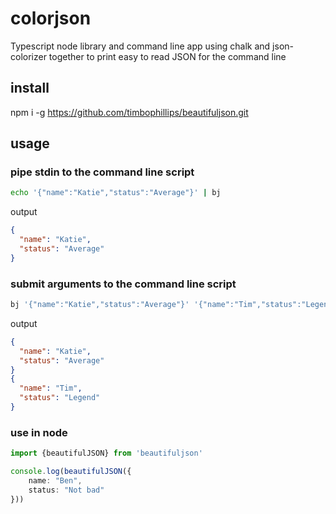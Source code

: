 # colorjson

Typescript node library and command line app using chalk and json-colorizer together to print easy to read JSON for the command line

## install

npm i -g https://github.com/timbophillips/beautifuljson.git

## usage
### pipe stdin to the command line script
```bash
echo '{"name":"Katie","status":"Average"}' | bj
```
output
```json
{
  "name": "Katie",
  "status": "Average"
}
```
### submit arguments to the command line script
```bash
bj '{"name":"Katie","status":"Average"}' '{"name":"Tim","status":"Legend"}'
```
output
```json
{
  "name": "Katie",
  "status": "Average"
}
{
  "name": "Tim",
  "status": "Legend"
}
```
### use in node
```ts
import {beautifulJSON} from 'beautifuljson'

console.log(beautifulJSON({
    name: "Ben",
    status: "Not bad"
}))
```
